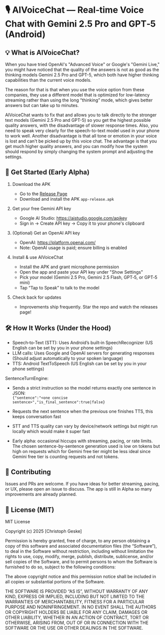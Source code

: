 # 🎙️ AIVoiceChat — Real‑time Voice Chat with Gemini 2.5 Pro and GPT‑5 (Android)


## 💡 What is AIVoiceChat?

When you have tried OpenAI's "Advanced Voice" or Google's "Gemini Live," you might have noticed that the quality of the answers is not as good as the thinking models Gemini 2.5 Pro and GPT-5, which both have higher thinking capabilities than the current voice models.

The reason for that is that when you use the voice option from these companies, they use a different model that is optimized for low-latency streaming rather than using the long “thinking” mode, which gives better answers but can take up to minutes.

AIVoiceChat wants to fix that and allows you to talk directly to the stronger text models (Gemini 2.5 Pro and GPT-5) so you get the highest possible quality answers, with the disadvantage of slower response times. Also, you need to speak very clearly for the speech-to-text model used in your phone to work well. Another disadvantage is that all tone or emotion in your voice is lost and can't be picked up by this voice chat. The advantage is that you get much higher quality answers, and you can modify how the system should respond by simply changing the system prompt and adjusting the settings.


## 🚀 Get Started (Early Alpha)

1. Download the APK  
   - Go to the [Release Page](https://github.com/ChristophGeske/AIVoiceChat/tags)  
   - Download and install the APK `app-release.apk`

2. Get your free Gemini API key  
   - Google AI Studio: https://aistudio.google.com/apikey  
   - Sign in → Create API key → Copy it to your phone's clipboard

3. (Optional) Get an OpenAI API key  
   - OpenAI: https://platform.openai.com/  
   - Note: OpenAI usage is paid; ensure billing is enabled

4. Install & use AIVoiceChat  
   - Install the APK and grant microphone permission  
   - Open the app and paste your API key under "Show Settings"  
   - Pick your model (Gemini 2.5 Pro, Gemini 2.5 Flash, GPT‑5, or GPT‑5 mini)  
   - Tap “Tap to Speak” to talk to the model

5. Check back for updates  
   - Improvements ship frequently. Star the repo and watch the releases page!


## 🛠️ How It Works (Under the Hood)

- Speech‑to‑Text (STT): Uses Android’s built‑in SpeechRecognizer (US English can be set by you in your phone settings) 
- LLM calls: Uses Google and OpenAI servers for generating responses (Should adjust automatically to your spoken language)
- TTS: Android TextToSpeech (US English can be set by you in your phone settings)

SentenceTurnEngine:  
   - Sends a strict instruction so the model returns exactly one sentence in JSON:  
     `{"sentence":"<one concise sentence>","is_final_sentence":true|false}`  
   - Requests the next sentence when the previous one finishes TTS, this keeps conversation fast


- STT and TTS quality can vary by device/network settings but might run locally which would make it super fast
- Early alpha: occasional hiccups with streaming, pacing, or rate limits. The chosen sentence-by-sentence generation used is low on tokens but high on requests which for Gemini free tier might be less ideal since Gemini free tier is counting requests and not tokens.


## 🤝 Contributing

Issues and PRs are welcome. If you have ideas for better streaming, pacing, or UX, please open an issue to discuss. The app is still in Alpha so many improvements are already planned.


## 📜 License (MIT)

MIT License

Copyright (c) 2025 [Christoph Geske]

Permission is hereby granted, free of charge, to any person obtaining a copy
of this software and associated documentation files (the “Software”), to deal
in the Software without restriction, including without limitation the rights
to use, copy, modify, merge, publish, distribute, sublicense, and/or sell
copies of the Software, and to permit persons to whom the Software is
furnished to do so, subject to the following conditions:

The above copyright notice and this permission notice shall be included
in all copies or substantial portions of the Software.

THE SOFTWARE IS PROVIDED “AS IS”, WITHOUT WARRANTY OF ANY KIND,
EXPRESS OR IMPLIED, INCLUDING BUT NOT LIMITED TO THE WARRANTIES
OF MERCHANTABILITY, FITNESS FOR A PARTICULAR PURPOSE AND NONINFRINGEMENT.
IN NO EVENT SHALL THE AUTHORS OR COPYRIGHT HOLDERS BE LIABLE FOR ANY
CLAIM, DAMAGES OR OTHER LIABILITY, WHETHER IN AN ACTION OF CONTRACT,
TORT OR OTHERWISE, ARISING FROM, OUT OF OR IN CONNECTION WITH THE
SOFTWARE OR THE USE OR OTHER DEALINGS IN THE SOFTWARE.
